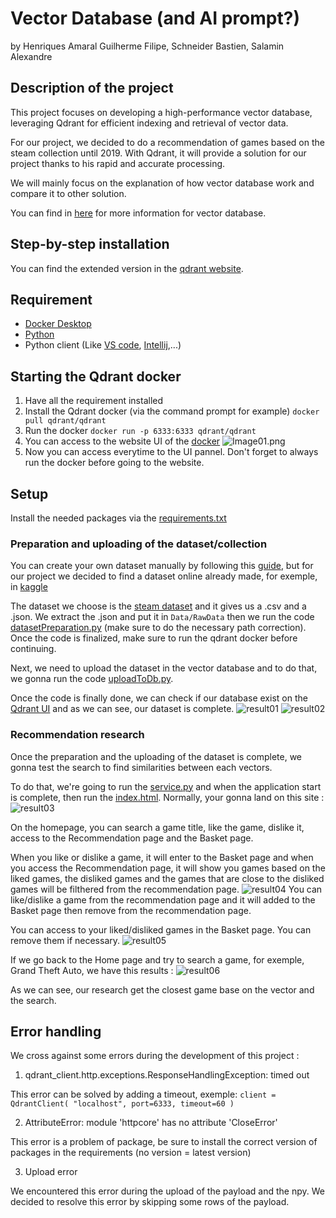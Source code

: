 # Vector Database (and AI prompt?)
by Henriques Amaral Guilherme Filipe, Schneider Bastien, Salamin Alexandre


## Description of the project

This project focuses on developing a high-performance vector database, leveraging Qdrant for efficient indexing and retrieval of vector data.

For our project, we decided to do a recommendation of games based on the steam collection until 2019. With Qdrant, it will provide a solution for our project thanks to his rapid and accurate processing.

We will mainly focus on the explanation of how vector database work and compare it to other solution.

You can find in [here](Documents/vector.md) for more information for vector database.

## Step-by-step installation
You can find the extended version in the [qdrant website](https://qdrant.tech/).

## Requirement

 - [Docker Desktop](https://www.docker.com/products/docker-desktop/)
 - [Python](https://www.python.org/downloads/)
 - Python client (Like [VS code](https://code.visualstudio.com/download), [Intellij](https://www.jetbrains.com/idea/download/?section=windows),...)

##  Starting the Qdrant docker

1. Have all the requirement installed
2. Install the Qdrant docker (via the command prompt for example)
```docker pull qdrant/qdrant```
3. Run the docker
``docker run -p 6333:6333 qdrant/qdrant``
4. You can access to the website UI of the [docker](http://localhost:6333/dashboard)
![Image01.png](Documents/Images/Image01.png)
5. Now you can access everytime to the UI pannel. Don't forget to always run the docker before going to the website.

## Setup

Install the needed packages via the [requirements.txt](requirements.txt)

### Preparation and uploading of the dataset/collection

You can create your own dataset manually by following this [guide](https://qdrant.tech/documentation/quick-start/#create-a-collection), but for our project we decided to find a dataset online already made, for exemple, in [kaggle](https://www.kaggle.com/datasets)

The dataset we choose is the [steam dataset](https://www.kaggle.com/datasets/deepann/80000-steam-games-dataset?resource=download) and it gives us a .csv and a .json. We extract the .json and put it in ``Data/RawData`` then we run the code [datasetPreparation.py](Code/datasetPreparation.py) (make sure to do the necessary path correction). Once the code is finalized, make sure to run the qdrant docker before continuing.

Next, we need to upload the dataset in the vector database and to do that, we gonna run the code [uploadToDb.py](Code/uploadToDb.py).

Once the code is finally done, we can check if our database exist on the [Qdrant UI](http://localhost:6333/dashboard#/collections) and as we can see, our dataset is complete.
![result01](Documents/Images/result01.png) ![result02](Documents/Images/result02.png)

### Recommendation research

Once the preparation and the uploading of the dataset is complete, we gonna test the search to find similarities between each vectors.

To do that, we're going to run the [service.py](Code/service.py) and when the application start is complete, then run the [index.html](static/index.html). Normally, your gonna land on this site : ![result03](Documents/Images/result03.png)

On the homepage, you can search a game title, like the game, dislike it, access to the Recommendation page and the Basket page.

When you like or dislike a game, it will enter to the Basket page and when you access the Recommendation page, it will show you games based on the liked games, the disliked games and the games that are close to the disliked games will be filthered from the recommendation page. ![result04](Documents/Images/result04.png)
You can like/dislike a game from the recommendation page and it will added to the Basket page then remove from the recommendation page.

You can access to your liked/disliked games in the Basket page. You can remove them if necessary. ![result05](Documents/Images/result05.png)

If we go back to the Home page and try to search a game, for exemple, Grand Theft Auto, we have this results : ![result06](Documents/Images/result06.png)

As we can see, our research get the closest game base on the vector and the search.

## Error handling
We cross against some errors during the development of this project :

1.  qdrant_client.http.exceptions.ResponseHandlingException: timed out

This error can be solved by adding a timeout, exemple:
``
client = QdrantClient(
    "localhost",
    port=6333,
    timeout=60
)
``

2.  AttributeError: module 'httpcore' has no attribute 'CloseError'

This error is a problem of package, be sure to install the correct version of packages in the requirements (no version = latest version)

3.  Upload error

We encountered this error during the upload of the payload and the npy. We decided to resolve this error by skipping some rows of the payload.